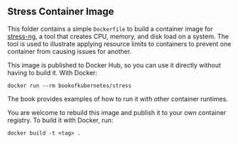 ## Stress Container Image

This folder contains a simple `Dockerfile` to build a container image for
[stress-ng][stress], a tool that creates CPU, memory, and disk load on a
system. The tool is used to illustrate applying resource limits to containers
to prevent one container from causing issues for another.

[stress]:https://kernel.ubuntu.com/~cking/stress-ng/

This image is published to Docker Hub, so you can use it directly without
having to build it. With Docker:

```
docker run --rm bookofkubernetes/stress
```

The book provides examples of how to run it with other container runtimes.

You are welcome to rebuild this image and publish it to your own container
registry. To build it with Docker, run:

```
docker build -t <tag> .
```
